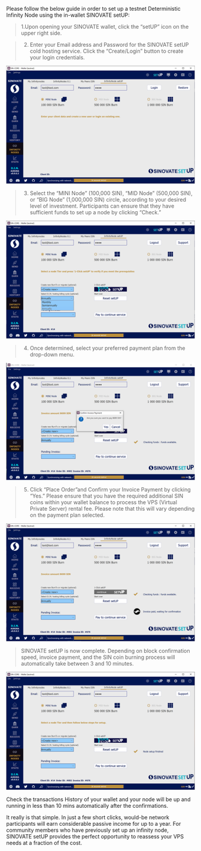 Please follow the below guide in order to set up a testnet Deterministic Infinity Node using the in-wallet SINOVATE setUP:

  

> 1.Upon opening your SINOVATE wallet, click the “setUP” icon on the upper right side.

>

>  2. Enter your Email address and Password for the SINOVATE setUP cold hosting service. Click the “Create/Login” button to create your login credentials.

  

![Image for post](assets/img/misc/in_wallet_setup_01.png)

  

>  3. Select the “MINI Node” (100,000 SIN), “MID Node” (500,000 SIN), or “BIG Node” (1,000,000 SIN) circle, according to your desired level of investment. Participants can ensure that they have sufficient funds to set up a node by clicking “Check.”

  

![Image for post](assets/img/misc/in_wallet_setup_02.png)

  

>  4. Once determined, select your preferred payment plan from the drop-down menu.

  
  

![Image for post](assets/img/misc/in_wallet_setup_03.png)

  

>  5. Click “Place Order”and Confirm your Invoice Payment by clicking “Yes.” Please ensure that you have the required additional SIN coins within your wallet balance to process the VPS (Virtual Private Server) rental fee. Please note that this will vary depending on the payment plan selected.

  
  

![Image for post](assets/img/misc/in_wallet_setup_04.png)

  

> SINOVATE setUP is now complete. Depending on block confirmation speed, invoice payment, and the SIN coin burning process will automatically take between 3 and 10 minutes.

  

![Image for post](assets/img/misc/in_wallet_setup_05.png)

  

Check the transactions History of your wallet and your node will be up and running in less than 10 mins automatically after the confirmations.

  

It really is that simple. In just a few short clicks, would-be network participants will earn considerable passive income for up to a year. For community members who have previously set up an infinity node, SINOVATE setUP provides the perfect opportunity to reassess your VPS needs at a fraction of the cost.
